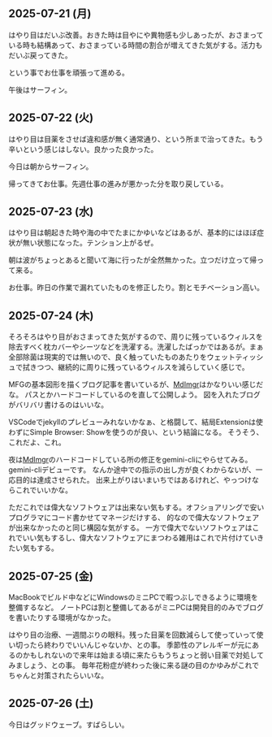 ## 2025-07-21 (月)

はやり目はだいぶ改善。おきた時は目やにや異物感も少しあったが、おさまっている時も結構あって、おさまっている時間の割合が増えてきた気がする。活力もだいぶ戻ってきた。

という事でお仕事を頑張って進める。

午後はサーフィン。

## 2025-07-22 (火)

はやり目は目薬をさせば違和感が無く通常通り、という所まで治ってきた。もう辛いという感じはしない。良かった良かった。

今日は朝からサーフィン。

帰ってきてお仕事。先週仕事の進みが悪かった分を取り戻している。

## 2025-07-23 (水)

はやり目は朝起きた時や海の中でたまにかゆいなどはあるが、基本的にはほぼ症状が無い状態になった。テンション上がるぜ。

朝は波がちょっとあると聞いて海に行ったが全然無かった。立つだけ立って帰って来る。

お仕事。昨日の作業で漏れていたものを修正したり。割とモチベーション高い。

## 2025-07-24 (木)

そろそろはやり目がおさまってきた気がするので、周りに残っているウィルスを除去すべく枕カバーやシーツなどを洗濯する。洗濯したばっかではあるが。まぁ全部除菌は現実的では無いので、良く触っていたものあたりをウェットティッシュで拭きつつ、継続的に周りに残っているウィルスを減らしていく感じで。

MFGの基本図形を描くブログ記事を書いているが、[MdImgr](MdImgr)はかなりいい感じだな。
パスとかハードコードしているのを直して公開しよう。
図を入れたブログがバリバリ書けるのはいいな。

VSCodeでjekyllのプレビューみれないかなぁ、と格闘して、結局Extensionは使わずにSimple Browser: Showを使うのが良い、という結論になる。
そうそう、これだよ、これ。

夜は[MdImgr](MdImgr)のハードコードしている所の修正をgemini-cliにやらせてみる。gemini-cliデビューです。
なんか途中での指示の出し方が良くわからないが、一応目的は達成させられた。
出来上がりはいまいちではあるけれど、やっつけならこれでいいかな。

ただこれでは偉大なソフトウェアは出来ない気もする。オフショアリングで安いプログラマにコード書かせてマネージだけする、
的なので偉大なソフトウェアが出来なかったのと同じ構図な気がする。
 一方で偉大でないソフトウェアはこれでいい気もするし、偉大なソフトウェアにまつわる雑用はこれで片付けていきたい気もする。

## 2025-07-25 (金)

MacBookでビルド中などにWindowsのミニPCで暇つぶしできるように環境を整備するなど。
ノートPCは割と整備してあるがミニPCは開発目的のみでブログを書いたりする環境がなかった。

はやり目の治療、一週間ぶりの眼科。残った目薬を回数減らして使っていって使い切ったら終わりでいいんじゃないか、との事。
季節性のアレルギーが元にあるのかもしれないので来年は始まる頃に来たらもうちょっと弱い目薬で対処してみましょう、との事。
毎年花粉症が終わった後に来る謎の目のかゆみがこれでちゃんと対策されたらいいな。

## 2025-07-26 (土)

今日はグッドウェーブ。すばらしい。